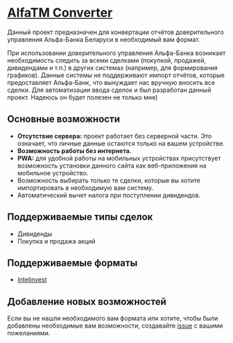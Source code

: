 # [AlfaTM Converter](https://kymback.github.io/alfa-tm-reports-converter/)

Данный проект предназначен для конвертации отчётов доверительного управления Альфа-Банка Беларуси в необходимый вам
формат.

При использовании доверительного управления Альфа-Банка возникает необходимость следить за всеми сделками (покупкой,
продажей, дивидендами и т.п.) в других системах (например, для формирования графиков). Данные системы не поддерживают
импорт отчётов, которые предоставляет Альфа-Банк, что вынуждает нас вручную вносить все сделки. Для автоматизации ввода
сделок и был разработан данный проект. Надеюсь он будет полезен не только мне)

## Основные возможности

* **Отсутствие сервера:** проект работает без серверной части. Это означает, что личные данные остаются только на вашем
  устройстве.
* **Возможность работы без интернета.**
* **PWA:** для удобной работы на мобильных устройствах присутствует возможность установки данного сайта как
  веб-приложения на мобильное устройство.
* Возможность выбирать только те сделки, которые вы хотите импортировать в необходимую вам систему.
* Автоматический вычет налога при поступлении дивидендов.

## Поддерживаемые типы сделок

* Дивиденды
* Покупка и продажа акций

## Поддерживаемые форматы

* [Intelinvest](https://intelinvest.ru/app/#/settings/import)

## Добавление новых возможностей

Если вы не нашли необходимого вам формата или хотите, чтобы были добавлены необходимые вам возможности,
создавайте [issue](https://github.com/KyMback/alfa-tm-reports-converter/issues/new) с вашими пожеланиями.